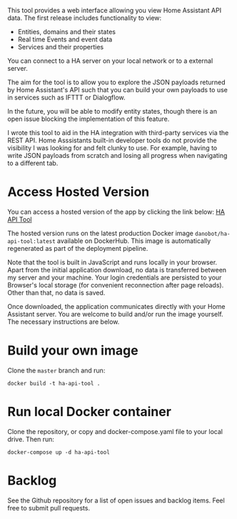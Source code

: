 This tool provides a web interface allowing you view Home Assistant API data. The first release includes functionality to view:
* Entities, domains and their states
* Real time Events and event data
* Services and their properties

You can connect to a HA server on your local network or to a external server.

The aim for the tool is to allow you to explore the JSON payloads returned by Home Assistant's API such that you can build your own payloads to use in services such as IFTTT or Dialogflow.

In the future, you will be able to modify entity states, though there is an open issue blocking the implementation of this feature.

I wrote this tool to aid in the HA integration with third-party services via the REST API. Home Asssistants built-in developer tools do not provide the visibility I was looking for and felt clunky to use. For example, having to write JSON payloads from scratch and losing all progress when navigating to a different tab.


# Access Hosted Version
You can access a hosted version of the app by clicking the link below:
[HA API Tool](https://ha-tool.danielha.tk)

The hosted version runs on the latest production Docker image `danobot/ha-api-tool:latest` available on DockerHub. This image is automatically regenerated as part of the deployment pipeline.

Note that the tool is built in JavaScript and runs locally in your browser. Apart from the initial application download, no data is transferred between my server and your machine. Your login credentials are persisted to your Browser's local storage (for convenient reconnection after page reloads). Other than that, no data is saved.

Once downloaded, the application communicates directly with your Home Assistant server. You are welcome to build and/or run the image yourself. The necessary instructions are below.

# Build your own image
Clone the `master` branch and run:

```
docker build -t ha-api-tool .
```

# Run local Docker container
Clone the repository, or copy and docker-compose.yaml file to your local drive. Then run:

```
docker-compose up -d ha-api-tool
```

# Backlog
See the Github repository for a list of open issues and backlog items. Feel free to submit pull requests.
